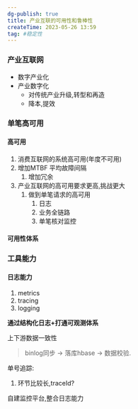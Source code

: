 ```yaml
---
dg-publish: true
title: 产业互联的可用性和鲁棒性
createTime: 2023-05-26 13:59  
tag: #稳定性
---
```

### 产业互联网

- 数字产业化
- 产业数字化
	- 对传统产业升级,转型和再造
	- 降本,提效
### 单笔高可用

#### 高可用
1. 消费互联网的系统高可用(年度不可用)
1. 增加MTBF 平均故障间隔
	1. 增加冗余
2. 产业互联网的高可用要求更高,挑战更大
	1. 做到单笔请求的高可用
		1. 日志
		2. 业务全链路
		3. 单笔核对监控

#### 可用性体系

### 工具能力

#### 日志能力
1. metrics
2. tracing
3. logging

**通过结构化日志+打通可观测体系**

上下游数据一致性


> binlog同步 -> 落库hbase -> 数据校验.

单号追踪:
1.  环节比较长,traceId?

自建监控平台,整合日志能力

